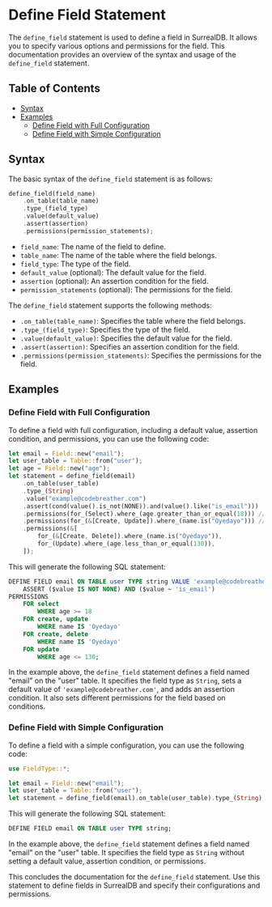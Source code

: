 # Define Field Statement

The `define_field` statement is used to define a field in SurrealDB. It allows you to specify various options and permissions for the field. This documentation provides an overview of the syntax and usage of the `define_field` statement.

## Table of Contents

- [Syntax](#syntax)
- [Examples](#examples)
  - [Define Field with Full Configuration](#define-field-with-full-configuration)
  - [Define Field with Simple Configuration](#define-field-with-simple-configuration)

## Syntax

The basic syntax of the `define_field` statement is as follows:

```rust
define_field(field_name)
    .on_table(table_name)
    .type_(field_type)
    .value(default_value)
    .assert(assertion)
    .permissions(permission_statements);
```

- `field_name`: The name of the field to define.
- `table_name`: The name of the table where the field belongs.
- `field_type`: The type of the field.
- `default_value` (optional): The default value for the field.
- `assertion` (optional): An assertion condition for the field.
- `permission_statements` (optional): The permissions for the field.

The `define_field` statement supports the following methods:

- `.on_table(table_name)`: Specifies the table where the field belongs.
- `.type_(field_type)`: Specifies the type of the field.
- `.value(default_value)`: Specifies the default value for the field.
- `.assert(assertion)`: Specifies an assertion condition for the field.
- `.permissions(permission_statements)`: Specifies the permissions for the field.

## Examples

### Define Field with Full Configuration

To define a field with full configuration, including a default value, assertion condition, and permissions, you can use the following code:

```rust
let email = Field::new("email");
let user_table = Table::from("user");
let age = Field::new("age");
let statement = define_field(email)
    .on_table(user_table)
    .type_(String)
    .value("example@codebreather.com")
    .assert(cond(value().is_not(NONE)).and(value().like("is_email")))
    .permissions(for_(Select).where_(age.greater_than_or_equal(18))) // Single works
    .permissions(for_(&[Create, Update]).where_(name.is("Oyedayo"))) // Multiple
    .permissions(&[
        for_(&[Create, Delete]).where_(name.is("Oyedayo")),
        for_(Update).where_(age.less_than_or_equal(130)),
    ]);
```

This will generate the following SQL statement:

```sql
DEFINE FIELD email ON TABLE user TYPE string VALUE 'example@codebreather.com' \
    ASSERT ($value IS NOT NONE) AND ($value ~ 'is_email')
PERMISSIONS
    FOR select
        WHERE age >= 18
    FOR create, update
        WHERE name IS 'Oyedayo'
    FOR create, delete
        WHERE name IS 'Oyedayo'
    FOR update
        WHERE age <= 130;
```

In the example above, the `define_field` statement defines a field named "email" on the "user" table. It specifies the field type as `String`, sets a default value of `'example@codebreather.com'`, and adds an assertion condition. It also sets different permissions for the field based on conditions.

### Define Field with Simple Configuration

To define a field with a simple configuration, you can use the following code:

```rust
use FieldType::*;

let email = Field::new("email");
let user_table = Table::from("user");
let statement = define_field(email).on_table(user_table).type_(String);
```

This will generate the following SQL statement:

```sql
DEFINE FIELD email ON TABLE user TYPE string;
```

In the example above, the `define_field` statement defines a field named "email" on the "user" table. It specifies the field type as `String` without setting a default value, assertion condition, or permissions.

This concludes the documentation for the `define_field` statement. Use this statement to define fields in SurrealDB and specify their configurations and permissions.
